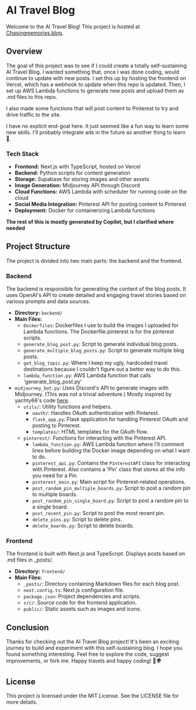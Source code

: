 # AI Travel Blog

Welcome to the AI Travel Blog! This project is hosted at [Chasingmemories.blog](https://chasingmemories.blog).

## Overview

The goal of this project was to see if I could create a totally self-sustaining AI Travel Blog. I wanted something that, once I was done coding, would continue to update with new posts. I set this up by hosting the frontend on Vercel, which has a webhook to update when this repo is updated. Then, I set up AWS Lambda functions to generate new posts and upload them as .md files to this repo.


I also made some functions that will post content to Pinterest to try and drive traffic to the site. 

I have no explicit end-goal here. It just seemed like a fun way to learn some new skills. I'll probably integrate ads in the future as another thing to learn 🙂.

### Tech Stack
- **Frontend:** Next.js with TypeScript, hosted on Vercel
- **Backend:** Python scripts for content generation
- **Storage:** Supabase for storing images and other assets
- **Image Generation:** Midjourney API through Discord
- **Cloud Functions:** AWS Lambda with scheduler for running code on the cloud
- **Social Media Integration:** Pinterest API for posting content to Pinterest
- **Deployment:** Docker for containerizing Lambda functions


**The rest of this is mostly generated by Copilot, but I clarified where needed**

## Project Structure

The project is divided into two main parts: the backend and the frontend.

### Backend

The backend is responsible for generating the content of the blog posts. It uses OpenAI's API to create detailed and engaging travel stories based on various prompts and data sources.

- **Directory:** `backend/`
- **Main Files:**
  - `Dockerfiles`: Dockerfiles I use to build the images I uploaded for Lambda functions. The Dockerfile.pinterest is for the pinterest scripts.
  - `generate_blog_post.py`: Script to generate individual blog posts.
  - `generate_multiple_blog_posts.py`: Script to generate multiple blog posts.
  - `get_blog_topic.py`: Where I keep my ugly, hardcoded travel destinations because I couldn't figure out a better way to do this.
  - `lambda_function.py`: AWS Lambda function that calls 'generate_blog_post.py'
- `midjourney_bot.py`: Uses Discord's API to generate images with Midjourney. (This was not a trivial adventure.) Mostly inspired by yachty66's code [here](https://github.com/yachty66/unofficial_midjourney_python_api).
  - `utils/`: Utility functions and helpers.
    - `oauth/`: Handles OAuth authentication with Pinterest.
    - `flask_app.py`: Flask application for handling Pinterest OAuth and posting to Pinterest.
    - `templates/`: HTML templates for the OAuth flow.
  - `pinterest/`: Functions for interacting with the Pinterest API.
    - `lambda_function.py`: AWS Lambda function where I'll comment lines before building the Docker image depending on what I want to do.
    - `pinterest_api.py`: Contains the `PinterestAPI` class for interacting with Pinterest. Also contains a 'Pin' class that stores all the info you need for a Pin.
    - `pinterest_main.py`: Main script for Pinterest-related operations.
    - `post_random_pin_multiple_boards.py`: Script to post a random pin to multiple boards.
    - `post_random_pin_single_board.py`: Script to post a random pin to a single board.
    - `post_recent_pin.py`: Script to post the most recent pin.
    - `delete_pins.py`: Script to delete pins.
    - `delete_boards.py`: Script to delete boards.


### Frontend

The frontend is built with Next.js and TypeScript. Displays posts based on .md files in _posts/.

- **Directory:** `frontend/`
- **Main Files:**
  - `_posts/`: Directory containing Markdown files for each blog post.
  - `next.config.ts`: Next.js configuration file.
  - `package.json`: Project dependencies and scripts.
  - `src/`: Source code for the frontend application.
  - `public/`: Static assets such as images and icons.

## Conclusion

Thanks for checking out the AI Travel Blog project! It's been an exciting journey to build and experiment with this self-sustaining blog. I hope you found something interesting. Feel free to explore the code, suggest improvements, or fork me. Happy travels and happy coding! 🚀🌍

## License
This project is licensed under the MIT License. See the LICENSE file for more details.
